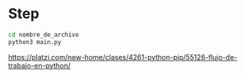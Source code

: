 # Step


```sh
cd nombre_de_archivo
python3 main.py
```


https://platzi.com/new-home/clases/4261-python-pip/55126-flujo-de-trabajo-en-python/